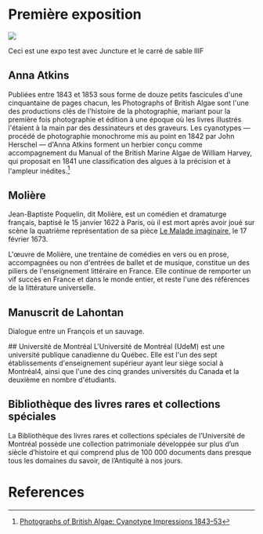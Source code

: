 # Première exposition
<a href="https://juncture-digital.org"><img src="https://juncture-digital.org/images/ve-button.png"></a>

Ceci est une expo test avec Juncture et le carré de sable IIIF
<param ve-image fit="contain"
       label="Minos"
       description="Inferno (Dante Allighieri), Chant 5" 
       license="public domain"
       url="https://upload.wikimedia.org/wikipedia/commons/b/b2/Inferno_Canto_5_line_4_Minos.jpg">
       
<param ve-config 
       title="Mon exposition test"
       author="BLRCS"
       banner="https://oncs.bib.umontreal.ca/BLRCS/image_chinoise.png"
       layout="vertical">   

<!-- Entities discussed throughout the essay are typically defined before the essay text and
     are thus available in all text.  Entity identifiers (QIDs) can be found in either
     Wikipedia or Wikidata (https://www.wikidata.org)> -->
<param ve-entity eid="Q185372"> <!-- Girl with a Pearl Earring painting -->
<param ve-entity eid="Q41264"> <!-- Johannes Vermeer -->
<param ve-entity eid="Q221092"> <!-- Mauritshuis -->
<param ve-entity eid="Q36600"> <!-- The Hague -->

## Anna Atkins
Publiées entre 1843 et 1853 sous forme de douze petits fascicules d'une cinquantaine de pages chacun, les Photographs of British Algae sont l'une des productions clés de l'histoire de la photographie, mariant pour la première fois photographie et édition à une époque où les livres illustrés l'étaient à la main par des dessinateurs et des graveurs. Les cyanotypes ― procédé de photographie monochrome mis au point en 1842 par John Herschel ― d'Anna Atkins forment un herbier conçu comme accompagnement du Manual of the British Marine Algae de William Harvey, qui proposait en 1841 une classification des algues à la précision et à l'ampleur inédites.[^1]

<param ve-image fit="contain"
       label="Chordaria d'Anna Atkins"
       description="Chordaria, p. 95" 
       license="public domain"
       url="https://oncs.bib.umontreal.ca/BLRCS/Chordaria_Atkins_p95.tif">

## Molière
Jean-Baptiste Poquelin, dit Molière, est un comédien et dramaturge français, baptisé le 15 janvier 1622 à Paris, où il est mort après avoir joué sur scène la quatrième représentation de sa pièce [Le Malade imaginaire](https://fr.wikipedia.org/wiki/Le_Malade_imaginaire), le 17 février 1673. 
<param ve-image fit="contain"
       label="Jean-Baptiste Poquelin, dit Molière" 
       description="Portrait de Molière" 
       license="public domain" 
       url="https://oncs.bib.umontreal.ca/BLRCS/Portrait_de_moliere.tif">
       
L'œuvre de <span data-mouseover-image-zoomto="741,600,1268,1077">Molière</span>, une trentaine de comédies en vers ou en prose, accompagnées ou non d'entrées de ballet et de musique, constitue un des piliers de l'enseignement littéraire en France. Elle continue de remporter un vif succès en France et dans le monde entier, et reste l'une des références de la littérature universelle.
<param ve-image region="164,448,2629,2232"
       label="Jean-Baptiste Poquelin, dit Molière" 
       description="Portrait de Molière" 
       license="public domain" 
       url="https://oncs.bib.umontreal.ca/BLRCS/Portrait_de_moliere.tif">
       
## Manuscrit de Lahontan
Dialogue entre un François et un sauvage.
<param ve-image fit="contain"
       label="Manuscrit de Lahontan, p. 1" 
       description="Dialogue d'un François avec un sauvage" 
       license="public domain" 
       url="https://oncs.bib.umontreal.ca/BLRCS/Lahontan/0007.tif">
<param ve-image fit="contain"
       label="Manuscrit de Lahontan, p. 2" 
       description="Dialogue d'un François avec un sauvage" 
       license="public domain" 
       url="https://oncs.bib.umontreal.ca/BLRCS/Lahontan/0008.tif">
<param ve-image fit="contain"
       label="Manuscrit de Lahontan, p. 3" 
       description="Dialogue d'un François avec un sauvage" 
       license="public domain" 
       url="https://oncs.bib.umontreal.ca/BLRCS/Lahontan/0009.tif">
<param ve-image fit="contain"
       label="Manuscrit de Lahontan, p. 4" 
       description="Dialogue d'un François avec un sauvage" 
       license="public domain" 
       url="https://oncs.bib.umontreal.ca/BLRCS/Lahontan/0010.tif">
<param ve-image fit="contain"
       label="Manuscrit de Lahontan, p. 5" 
       description="Dialogue d'un François avec un sauvage" 
       license="public domain" 
       url="https://oncs.bib.umontreal.ca/BLRCS/Lahontan/0011.tif">
<param ve-image fit="contain"
       label="Manuscrit de Lahontan, p. 6" 
       description="Dialogue d'un François avec un sauvage" 
       license="public domain" 
       url="https://oncs.bib.umontreal.ca/BLRCS/Lahontan/0012.tif">
## Université de Montréal
L'Université de Montréal (UdeM) est une université publique canadienne du Québec. Elle est l'un des sept établissements d'enseignement supérieur ayant leur siège social à Montréal4, ainsi que l'une des cinq grandes universités du Canada et la deuxième en nombre d'étudiants.
<param ve-map center="45.5007,-73.6105" zoom="15">

## Bibliothèque des livres rares et collections spéciales
La <span data-mouseover-map-flyto="45.49874,-73.61624,17">Bibliothèque des livres rares et collections spéciales</span> de l’Université de Montréal possède une collection patrimoniale développée sur plus d’un siècle d’histoire et qui comprend plus de 100 000 documents dans presque tous les domaines du savoir, de l’Antiquité à nos jours.
<param ve-map center="45.5013,-73.6169" zoom="16">
<param ve-map-marker
 coords="45.49944,-73.61636"
 size="30, 40"
 circle="false">

<!--<param ve-map center="Q36600" zoom="11" prefer-geojson>-->

<!--## Multiple viewers

Multiple viewers may be defined for a single paragraph of text.  The first viewer defined is displayed as the default viewer.  
Others are selectable using icons displayed in the top right margin of the paragraph.
<param ve-image 
       manifest="https://iiif.juncture-digital.org/manifest/6dd738aed85597cac540ad31dd5818e86ef7f2918c7b43a9eb3123d5538e6e4c">
<param ve-map center="Q36600" zoom="11">-->

# References

[^1]: [Photographs of British Algae: Cyanotype Impressions 1843–53](https://www.metmuseum.org/art/collection/search/286656)

